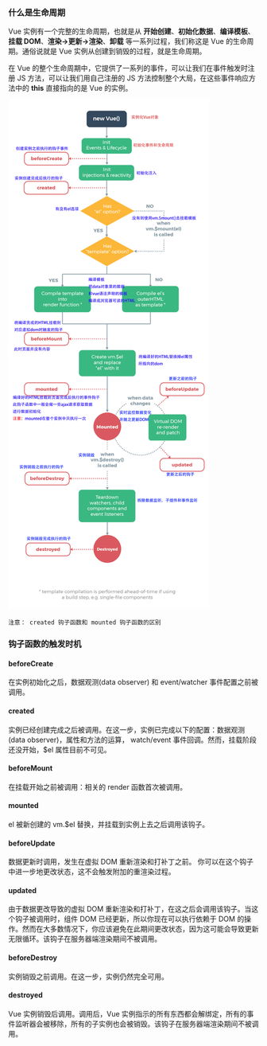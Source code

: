 ### 什么是生命周期

Vue 实例有一个完整的生命周期，也就是从 **开始创建**、**初始化数据**、**编译模板**、**挂载 DOM**、**渲染→更新→渲染**、**卸载** 等一系列过程，我们称这是 Vue 的生命周期。通俗说就是 Vue 实例从创建到销毁的过程，就是生命周期。

在 Vue 的整个生命周期中，它提供了一系列的事件，可以让我们在事件触发时注册 JS 方法，可以让我们用自己注册的 JS 方法控制整个大局，在这些事件响应方法中的 **this** 直接指向的是 Vue 的实例。

![](../img/10-00000012.png)

```
注意： created 钩子函数和 mounted 钩子函数的区别
```

### 钩子函数的触发时机

#### beforeCreate

在实例初始化之后，数据观测(data observer) 和 event/watcher 事件配置之前被调用。

#### created

实例已经创建完成之后被调用。在这一步，实例已完成以下的配置：数据观测(data observer)，属性和方法的运算， watch/event 事件回调。然而，挂载阶段还没开始，$el 属性目前不可见。

#### beforeMount

在挂载开始之前被调用：相关的 render 函数首次被调用。

#### mounted

el 被新创建的 vm.$el 替换，并挂载到实例上去之后调用该钩子。

#### beforeUpdate

数据更新时调用，发生在虚拟 DOM 重新渲染和打补丁之前。 你可以在这个钩子中进一步地更改状态，这不会触发附加的重渲染过程。

#### updated

由于数据更改导致的虚拟 DOM 重新渲染和打补丁，在这之后会调用该钩子。当这个钩子被调用时，组件 DOM 已经更新，所以你现在可以执行依赖于 DOM 的操作。然而在大多数情况下，你应该避免在此期间更改状态，因为这可能会导致更新无限循环。该钩子在服务器端渲染期间不被调用。

#### beforeDestroy

实例销毁之前调用。在这一步，实例仍然完全可用。

#### destroyed

Vue 实例销毁后调用。调用后，Vue 实例指示的所有东西都会解绑定，所有的事件监听器会被移除，所有的子实例也会被销毁。该钩子在服务器端渲染期间不被调用。
